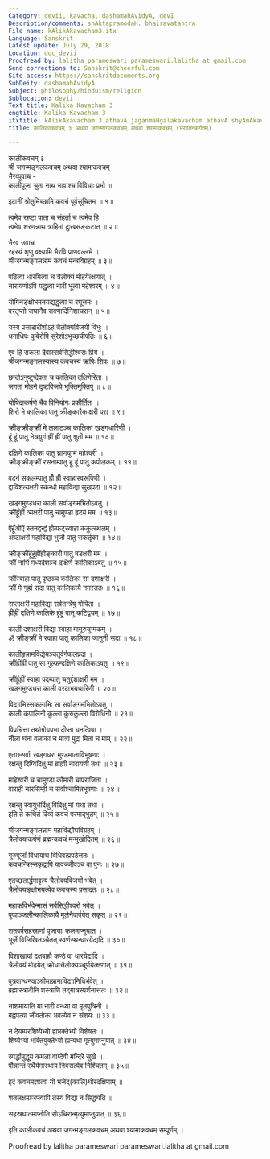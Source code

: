 ```yaml
---
Category: devii, kavacha, dashamahAvidyA, devI
Description/comments: shAktapramodaH. bhairavatantra
File name: kAlikAkavacham3.itx
Language: Sanskrit
Latest update: July 29, 2018
Location: doc_devii
Proofread by: lalitha parameswari parameswari.lalitha at gmail.com
Send corrections to: Sanskrit@cheerful.com
Site access: https://sanskritdocuments.org
SubDeity: dashamahAvidyA
Subject: philosophy/hinduism/religion
Sublocation: devii
Text title: Kalika Kavacham 3
engtitle: Kalika Kavacham 3
itxtitle: kAlikAkavacham 3 athavA jaganmaNgalakavacham athavA shyAmAkavacham (bhairavatantrArgatam)
title: कालिकाकवचम् ३ अथवा जगन्मण्गलकवचम् अथवा श्यामाकवचम् (भैरवतन्त्रार्गतम्)

---
```

  
 कालीकवचम् ३   
श्री जगन्मङ्गलकवचम् अथवा श्यामाकवचम्  
भैरव्युवाच -  
कालीपूजा श्रुता नाथ भावाश्च विविधाः प्रभो ॥  
  
इदानीं श्रोतुमिच्छामि कवचं पूर्वसूचितम् ॥ १॥  
  
त्वमेव स्रष्टा पाता च संहर्ता च त्वमेव हि ।  
त्वमेव शरणन्नाथ त्राहिमां दुःखसङ्कटात् ॥ २॥  
  
भैरव उवाच  
रहस्यं शृणु वक्ष्यामि भैरवि प्राणवल्लभे ।  
श्रीजगन्मङ्गलन्नाम कवचं मन्त्रविग्रहम् ॥ ३॥  
  
पठित्वा धारयित्वा च त्रैलोक्यं मोहयेत्क्षणात् ।  
नारायणोऽपि यद्धृत्वा नारी भूत्वा महेश्वरम् ॥ ४॥  
  
योगिनङ्क्षोभमनयद्यद्धृत्वा च रघूत्तमः ।  
वरतृप्तो जघानैव रावणादिनिशाचरान् ॥ ५॥  
  
यस्य प्रसादादीशोऽहं त्रैलोक्यविजयी विभुः ।  
धनाधिपः कुबेरोपि सुरेशोऽभूच्छचीपतिः ॥ ६॥  
  
एवं हि सकला देवास्सर्वसिद्धीश्वराः प्रिये ।  
श्रीजगन्मङ्गलस्यास्य कवचस्य ऋषिः शिवः ॥ ७॥  
  
छन्दोऽनुष्टुप्देवता च कालिका दक्षिणेरिता ।  
जगतां मोहने दुष्टविजये भुक्तिमुक्तिषु ॥ ८॥  
  
योषिदाकर्षणे चैव विनियोगः प्रकीर्तितः ।  
शिरो मे कालिका पातु क्रीङ्कारैकाक्षरी परा ॥ ९॥  
  
क्रीङ्क्रीङ्क्रीं  मे ललाटञ्च कालिका खड्गधारिणी ।  
हूं हूं पातु नेत्रयुगं ह्रीं ह्रीं पातु श्रुती मम ॥ १०॥  
  
दक्षिणे कालिका पातु घ्राणयुग्मं महेश्वरी ।  
क्रीङ्क्रीङ्क्रीं रसनाम्पातु हूं हूं पातु कपोलकम् ॥ ११॥  
  
वदनं सकलम्पातु ह्रीँ ह्रीँ स्वाहास्वरूपिणी ।  
द्वाविंशत्यक्षरी स्कन्धौ महाविद्या सुखप्रदा ॥ १२॥  
  
खड्गमुण्डधरा काली सर्वाङ्गमभितोऽवतु ।  
क्रींह्रूँह्रीँ त्र्यक्षरी पातु चामुण्डा हृदयं मम ॥ १३॥  
  
ऐंहूँओंऐं स्तनद्वन्द्वं ह्रीम्फट्स्वाहा ककुत्स्थलम् ।  
अष्टाक्षरी महाविद्या भुजौ पातु सकर्तृका ॥ १४॥  
  
क्रीङ्क्रींहूंहूंह्रींह्रीङ्कारी  पातु षडक्षरी मम ।  
क्रीं नाभिं मध्यदेशञ्च दक्षिणे कालिकाऽवतु ॥ १५॥  
  
क्रींस्वाहा पातु पृष्ठञ्च कालिका सा दशाक्षरी ।  
क्रीं मे गुह्यं सदा पातु कालिकायै नमस्ततः ॥ १६॥  
  
सप्ताक्षरी महाविद्या सर्वतन्त्रेषु गोपिता ।  
ह्रींह्रीं दक्षिणे कालिके हूंहूं पातु कटिद्वयम् ॥ १७॥  
  
काली दशाक्षरी विद्या स्वाहा मामूरुयुग्मकम् ।  
ॐ क्रीङ्क्रीं मे स्वाहा पातु कालिका जानुनी सदा ॥ १८॥  
  
कालीहृन्नामविद्येयञ्चतुर्वर्गफलप्रदा ।  
क्रींह्रींह्रीं  पातु सा गुल्फन्दक्षिणे कालिकाऽवतु ॥ १९॥  
  
क्रींह्रूंह्रीं स्वाहा पदम्पातु चतुर्द्दशाक्षरी मम ।  
खड्गमुण्डधरा काली वरदाभयधारिणी ॥ २०॥  
  
विद्याभिस्सकलाभिः सा सर्वाङ्गमभितोऽवतु ।  
काली कपालिनी कुल्ला कुरुकुल्ला विरोधिनी ॥ २१॥  
  
विप्रचित्ता तथोग्रोग्रप्रभा दीप्ता घनत्विषा ।  
नीला घना वलाका च मात्रा मुद्रा मिता च माम् ॥ २२॥  
  
एतास्सर्वाः खड्गधरा मुण्डमालाविभूषणाः ।  
रक्षन्तु दिग्विदिक्षु मां ब्राह्मी नारायणी तथा ॥ २३॥  
  
माहेश्वरी च चामुण्डा कौमारी चापराजिता ।  
वाराही नारसिम्ही च सर्वाश्चामितभूषणाः ॥ २४॥  
  
रक्षन्तु स्वायुधैर्दिक्षु विदिक्षु मां यथा तथा ।  
इति ते कथितं दिव्यं कवचं परमाद्भुतम् ॥ २५॥  
  
श्रीजगन्मङ्गलन्नाम महाविद्यौघविग्रहम् ।  
त्रैलोक्याकर्षणं ब्रह्मन्कवचं मन्मुखोदितम् ॥ २६॥  
  
गुरुपूजाँ विधायाथ विधिवत्प्रपठेत्ततः ।  
कवचन्त्रिस्सकृद्वापि यावज्जीवञ्च वा पुनः ॥ २७॥  
  
एतच्छतार्द्धमावृत्य त्रैलोक्यविजयी भवेत् ।  
त्रैलोक्यङ्क्षोभयत्येव कवचस्य प्रसादतः ॥ २८॥  
  
महाकविर्भवेन्मासं सर्वसिद्धीश्वरो भवेत् ।  
पुष्पाञ्जलीन्कालिकायै मूलेनैवार्पयेत् सकृत् ॥ २९॥  
  
शतवर्षसहस्राणां पूजायाः फलमाप्नुयात् ।  
भूर्जे विलिखितञ्चैतत् स्वर्णस्थन्धारयेद्यदि ॥ ३०॥  
  
विशाखायां दक्षबाहौ कण्ठे वा धारयेद्यदि ।  
त्रैलोक्यं मोहयेत् क्रोधात्त्रैलोक्यञ्चूर्णयेत्क्षणात् ॥ ३१॥  
  
पुत्रवान्धनवाञ्श्रीमान्नानाविद्यानिधिर्भवेत् ।  
ब्रह्मास्त्रादीनि शस्त्राणि तद्गात्रस्पर्शनात्ततः ॥ ३२॥  
  
नाशमायाति या नारी वन्ध्या वा मृतपुत्रिनी ।  
बह्वपत्या जीवतोका भवत्येव न संशयः ॥ ३३॥  
  
न देयम्परशिष्येभ्यो ह्यभक्तेभ्यो विशेषतः ।  
शिष्येभ्यो भक्तियुक्तेभ्यो ह्यन्यथा मृत्युमाप्नुयात् ॥ ३४॥  
  
स्पर्द्धामुद्धूय कमला वाग्देवी मन्दिरे सुखे ।  
पौत्रान्तं स्थैर्यमास्थाय निवसत्येव निश्चितम् ॥ ३५॥  
  
इदं कवचमज्ञात्वा यो भजेद्(कालि)घोरदक्षिणाम् ॥  
  
शतलक्षम्प्रजप्त्वापि तस्य विद्या न सिद्ध्यति ॥  
  
सहस्रघातमाप्नोति सोऽचिरान्मृत्युमाप्नुयात् ॥ ३६॥  
  
इति कालीकवचं अथवा जगन्मङ्गलकवचम् अथवा श्यामाकवचम् सम्पूर्णम् ।  
  
Proofread by lalitha parameswari parameswari.lalitha at gmail.com  
  
